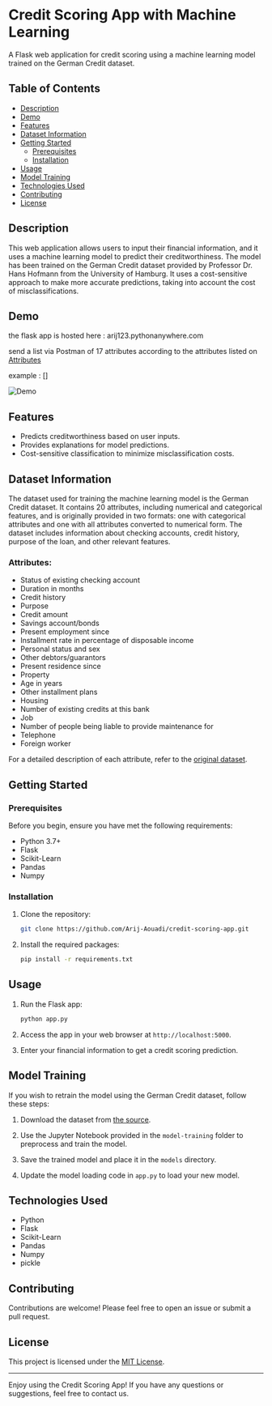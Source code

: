 # Credit Scoring App with Machine Learning

A Flask web application for credit scoring using a machine learning model trained on the German Credit dataset.

## Table of Contents
- [Description](#description)
- [Demo](#demo)
- [Features](#features)
- [Dataset Information](#dataset-information)
- [Getting Started](#getting-started)
  - [Prerequisites](#prerequisites)
  - [Installation](#installation)
- [Usage](#usage)
- [Model Training](#model-training)
- [Technologies Used](#technologies-used)
- [Contributing](#contributing)
- [License](#license)

## Description

This web application allows users to input their financial information, and it uses a machine learning model to predict their creditworthiness. The model has been trained on the German Credit dataset provided by Professor Dr. Hans Hofmann from the University of Hamburg. It uses a cost-sensitive approach to make more accurate predictions, taking into account the cost of misclassifications.

## Demo

 the flask app is hosted here : arij123.pythonanywhere.com

 send a list via Postman of 17 attributes according to the attributes listed on [Attributes](#Attributes)

 example : []
 
![Demo](demo.gif)

## Features

- Predicts creditworthiness based on user inputs.
- Provides explanations for model predictions.
- Cost-sensitive classification to minimize misclassification costs.

## Dataset Information

The dataset used for training the machine learning model is the German Credit dataset. It contains 20 attributes, including numerical and categorical features, and is originally provided in two formats: one with categorical attributes and one with all attributes converted to numerical form. The dataset includes information about checking accounts, credit history, purpose of the loan, and other relevant features.

### Attributes:

- Status of existing checking account
- Duration in months
- Credit history
- Purpose
- Credit amount
- Savings account/bonds
- Present employment since
- Installment rate in percentage of disposable income
- Personal status and sex
- Other debtors/guarantors
- Present residence since
- Property
- Age in years
- Other installment plans
- Housing
- Number of existing credits at this bank
- Job
- Number of people being liable to provide maintenance for
- Telephone
- Foreign worker

For a detailed description of each attribute, refer to the [original dataset](german.data).

## Getting Started

### Prerequisites

Before you begin, ensure you have met the following requirements:

- Python 3.7+
- Flask
- Scikit-Learn
- Pandas
- Numpy

### Installation

1. Clone the repository:

   ```bash
   git clone https://github.com/Arij-Aouadi/credit-scoring-app.git
   ```

2. Install the required packages:

   ```bash
   pip install -r requirements.txt
   ```

## Usage

1. Run the Flask app:

   ```bash
   python app.py
   ```

2. Access the app in your web browser at `http://localhost:5000`.

3. Enter your financial information to get a credit scoring prediction.

## Model Training

If you wish to retrain the model using the German Credit dataset, follow these steps:

1. Download the dataset from [the source](https://archive.ics.uci.edu/dataset/144/statlog+german+credit+data).

2. Use the Jupyter Notebook provided in the `model-training` folder to preprocess and train the model.

3. Save the trained model and place it in the `models` directory.

4. Update the model loading code in `app.py` to load your new model.

## Technologies Used

- Python
- Flask
- Scikit-Learn
- Pandas
- Numpy
- pickle

## Contributing

Contributions are welcome! Please feel free to open an issue or submit a pull request.

## License

This project is licensed under the [MIT License](LICENSE).

---

Enjoy using the Credit Scoring App! If you have any questions or suggestions, feel free to contact us.

